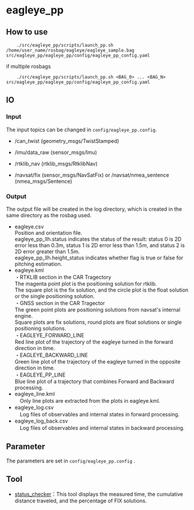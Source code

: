 # eagleye_pp

## How to use

		./src/eagleye_pp/scripts/launch_pp.sh /home/user_name/rosbag/eagleye/eagleye_sample.bag src/eagleye_pp/eagleye_pp/config/eagleye_pp_config.yaml 

if multiple rosbags  

		./src/eagleye_pp/scripts/launch_pp.sh <BAG_0> ... <BAG_N> src/eagleye_pp/eagleye_pp/config/eagleye_pp_config.yaml   

## IO

### Input
The input topics can be changed in `config/eagleye_pp.config`.

 - /can_twist (geometry_msgs/TwistStamped)

 - /imu/data_raw (sensor_msgs/Imu)

 - /rtklib_nav (rtklib_msgs/RtklibNav)

 - /navsat/fix (sensor_msgs/NavSatFix) or /navsat/nmea_sentence (nmea_msgs/Sentence)

### Output
The output file will be created in the log directory, which is created in the same directory as the rosbag used.

 - eagleye.csv  
	Position and orientation file.  
	eagleye_pp_llh.status indicates the status of the result: status 0 is 2D error less than 0.3m, status 1 is 2D error less than 1.5m, and status 2 is 2D error greater than 1.5m.  
	eagleye_pp_llh.height_status indicates whether flag is true or false for pitching estimation.  
 - eagleye.kml  
	・RTKLIB section in the CAR Tragectory  
	  The magenta point plot is the positioning solution for rtklib.  
	  The square plot is the fix solution, and the circle plot is the float solution or the single positioning solution.  
	・GNSS section in the CAR Tragector  
	  The green point plots are positioning solutions from navsat's internal engine.  
      Square plots are fix solutions, round plots are float solutions or single positioning solutions.  
	・EAGLEYE_FORWARD_LINE  
	  Red line plot of the trajectory of the eagleye turned in the forward direction in time.  
	・EAGLEYE_BACKWARD_LINE  
	  Green line plot of the trajectory of the eagleye turned in the opposite direction in time.  
	・EAGLEYE_PP_LINE  
	  Blue line plot of a trajectory that combines Forward and Backward processing.
 - eagleye_line.kml  
 　Only line plots are extracted from the plots in eagleye.kml.  
 - eagleye_log.csv  
 　Log files of observables and internal states in forward processing.  
 - eagleye_log_back.csv  
 　Log files of observables and internal states in backward processing. 

## Parameter
The parameters are set in `config/eagleye_pp.config` .

## Tool
- [status_checker](common/status_checker/README.md)：This tool displays the measured time, the cumulative distance traveled, and the percentage of FIX solutions.
